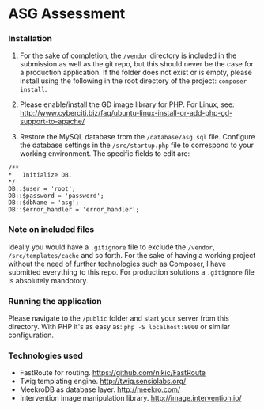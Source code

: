 # ASG Assessment

### Installation

1. For the sake of completion, the ``/vendor`` directory is included in the submission as well as the git repo, but this should never be the case for a production application. If the folder does not exist or is empty, please install using the following in the root directory of the project:
``composer install``.
2. Please enable/install the GD image library for PHP. For Linux, see: http://www.cyberciti.biz/faq/ubuntu-linux-install-or-add-php-gd-support-to-apache/

3. Restore the MySQL database from the ``/database/asg.sql`` file. Configure the database settings in the ``/src/startup.php`` file to correspond to your working environment. The specific fields to edit are:

```
/**
*   Initialize DB.
*/
DB::$user = 'root';
DB::$password = 'password';
DB::$dbName = 'asg';
DB::$error_handler = 'error_handler';
```

### Note on included files

Ideally you would have a ``.gitignore`` file to exclude the ``/vendor``, ``/src/templates/cache`` and so forth. For the sake of having a working project without the need of further technologies such as Composer, I have submitted everything to this repo. For production solutions a ``.gitignore`` file is absolutely mandotory.

### Running the application

Please navigate to the ``/public`` folder and start your server from this directory. With PHP it's as easy as: ``php -S localhost:8000`` or similar configuration.

### Technologies used

* FastRoute for routing. https://github.com/nikic/FastRoute
* Twig templating engine. http://twig.sensiolabs.org/
* MeekroDB as database layer. http://meekro.com/
* Intervention image manipulation library. http://image.intervention.io/
